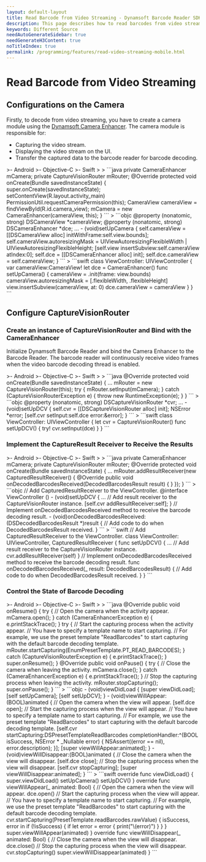 ```yaml
---
layout: default-layout
title: Read Barcode from Video Streaming - Dynamsoft Barcode Reader SDK
description: This page describes how to read barcodes from video streaming in Dynamsoft Barcode Reader SDK.
keywords: Different Source
needAutoGenerateSidebar: true
needGenerateH3Content: true
noTitleIndex: true
permalink: /programming/features/read-video-streaming-mobile.html
---
```


# Read Barcode from Video Streaming

## Configurations on the Camera

Firstly, to decode from video streaming, you have to create a camera module using the [Dynamsoft Camera Enhancer](https://www.dynamsoft.com/camera-enhancer/docs/introduction/?ver=latest). The camera module is responsible for:

- Capturing the video stream.
- Displaying the video stream on the UI.
- Transfer the captured data to the barcode reader for barcode decoding.

<div class="sample-code-prefix template2"></div>
   >- Android
   >- Objective-C
   >- Swift
   >
>
```java
private CameraEnhancer mCamera;
private CaptureVisionRouter mRouter;
@Override
protected void onCreate(Bundle savedInstanceState) {
   super.onCreate(savedInstanceState);
   setContentView(R.layout.activity_main)
   PermissionUtil.requestCameraPermission(this);
   CameraView cameraView = findViewById(R.id.camera_view);
   mCamera = new CameraEnhancer(cameraView, this);
}
```
>
```objc
@property (nonatomic, strong) DSCameraView *cameraView;
@property (nonatomic, strong) DSCameraEnhancer *dce;
...
- (void)setUpCamera {
   self.cameraView = [[DSCameraView alloc] initWithFrame:self.view.bounds];
   self.cameraView.autoresizingMask = UIViewAutoresizingFlexibleWidth | UIViewAutoresizingFlexibleHeight;
   [self.view insertSubview:self.cameraView atIndex:0];
   self.dce = [[DSCameraEnhancer alloc] init];
   self.dce.cameraView = self.cameraView;
}
```
>
```swift
class ViewController: UIViewController {
   var cameraView:CameraView!
   let dce = CameraEnhancer()
   func setUpCamera() {
      cameraView = .init(frame: view.bounds)
      cameraView.autoresizingMask = [.flexibleWidth, .flexibleHeight]
      view.insertSubview(cameraView, at: 0)
      dce.cameraView = cameraView
   }
}
```

## Configure CaptureVisionRouter

### Create an instance of CaptureVisionRouter and Bind with the CameraEnhancer

Initialize Dynamsoft Barcode Reader and bind the Camera Enhancer to the Barcode Reader. The barcode reader will continuously receive video frames when the video barcode decoding thread is enabled.

<div class="sample-code-prefix template2"></div>
   >- Android
   >- Objective-C
   >- Swift
   >
>
```java
@Override
protected void onCreate(Bundle savedInstanceState) {
   ...
   mRouter = new CaptureVisionRouter(this);
   try {
      mRouter.setInput(mCamera);
   } catch (CaptureVisionRouterException e) {
      throw new RuntimeException(e);
   }
}
```
>
```objc
@property (nonatomic, strong) DSCaptureVisionRouter *cvr;
...
- (void)setUpDCV {
   self.cvr = [[DSCaptureVisionRouter alloc] init];
   NSError *error;
   [self.cvr setInput:self.dce error:&error];
}
```
>
```swift
class ViewController: UIViewController {
   let cvr = CaptureVisionRouter()
   func setUpDCV() {
      try! cvr.setInput(dce)
   }
}
```

### Implement the CaptureResult Receiver to Receive the Results

<div class="sample-code-prefix template2"></div>
   >- Android
   >- Objective-C
   >- Swift
   >
>
```java
private CameraEnhancer mCamera;
private CaptureVisionRouter mRouter;
@Override
protected void onCreate(Bundle savedInstanceState) {
   ...
   mRouter.addResultReceiver(new CapturedResultReceiver() {
      @Override
      public void onDecodedBarcodesReceived(DecodedBarcodesResult result) {
      }
   });
}
```
>
```objc
// Add CapturedResultReceiver to the ViewController.
@interface ViewController () <DSCapturedResultReceiver>
- (void)setUpDCV {
   ...
   // Add result receiver to the CaptureVisionRouter instance.
   [self.cvr addResultReceiver:self];
}
// Implement onDecodedBarcodesReceived method to receive the barcode decoding result.
- (void)onDecodedBarcodesReceived:(DSDecodedBarcodesResult *)result {
   // Add code to do when DecodedBarcodesResult received.
}
```
>
```swift
// Add CapturedResultReceiver to the ViewController.
class ViewController: UIViewController, CapturedResultReceiver {
   func setUpDCV() {
      ...
      // Add result receiver to the CaptureVisionRouter instance.
      cvr.addResultReceiver(self)
   }
   // Implement onDecodedBarcodesReceived method to receive the barcode decoding result.
   func onDecodedBarcodesReceived(_ result: DecodedBarcodesResult) {
      // Add code to do when DecodedBarcodesResult received.
   }
}
```

### Control the State of Barcode Decoding

<div class="sample-code-prefix template2"></div>
   >- Android
   >- Objective-C
   >- Swift
   >
>
```java
@Override
public void onResume() {
   try {
      // Open the camera when the activity appear.
      mCamera.open();
   } catch (CameraEnhancerException e) {
      e.printStackTrace();
   }
   try {
      // Start the capturing process when the activity appear.
      // You have to specify a template name to start capturing.
      // For example, we use the preset template "ReadBarcodes" to start capturing with the default barcode decoding template.
      mRouter.startCapturing(EnumPresetTemplate.PT_READ_BARCODES);
   } catch (CaptureVisionRouterException e) {
      e.printStackTrace();
   }
   super.onResume();
}
@Override
public void onPause() {
   try {
      // Close the camera when leaving the activity.
      mCamera.close();
   } catch (CameraEnhancerException e) {
      e.printStackTrace();
   }
   // Stop the capturing process when leaving the activity.
   mRouter.stopCapturing();
   super.onPause();
}
```
>
```objc
- (void)viewDidLoad {
   [super viewDidLoad];
   [self setUpCamera];
   [self setUpDCV];
}
- (void)viewWillAppear:(BOOL)animated {
   // Open the camera when the view will appear.
   [self.dce open];
   // Start the capturing process when the view will appear.
   // You have to specify a template name to start capturing.
   // For example, we use the preset template "ReadBarcodes" to start capturing with the default barcode decoding template.
   [self.cvr startCapturing:DSPresetTemplateReadBarcodes completionHandler:^(BOOL isSuccess, NSError * _Nullable error) {
      NSAssert((error == nil), error.description);
   }];
   [super viewWillAppear:animated];
}
- (void)viewWillDisappear:(BOOL)animated {
   // Close the camera when the view will disappear.
   [self.dce close];
   // Stop the capturing process when the view will disappear.
   [self.cvr stopCapturing];
   [super viewWillDisappear:animated];
}
```
>
```swift
override func viewDidLoad() {
   super.viewDidLoad()
   setUpCamera()
   setUpDCV()
}
override func viewWillAppear(_ animated: Bool) {
   // Open the camera when the view will appear.
   dce.open()
   // Start the capturing process when the view will appear.
   // You have to specify a template name to start capturing.
   // For example, we use the preset template "ReadBarcodes" to start capturing with the default barcode decoding template.
   cvr.startCapturing(PresetTemplate.readBarcodes.rawValue) { isSuccess, error in
      if (!isSuccess) {
         if let error = error {
             print("\(error)")
         }
      }
   }
   super.viewWillAppear(animated)
}
override func viewWillDisappear(_ animated: Bool) {
   // Close the camera when the view will disappear.
   dce.close()
   // Stop the capturing process when the view will disappear.
   cvr.stopCapturing()
   super.viewWillDisappear(animated)
}
```

